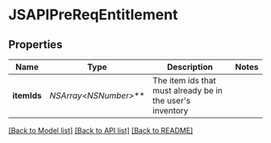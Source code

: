 # JSAPIPreReqEntitlement

## Properties
Name | Type | Description | Notes
------------ | ------------- | ------------- | -------------
**itemIds** | **NSArray&lt;NSNumber*&gt;*** | The item ids that must already be in the user&#39;s inventory | 

[[Back to Model list]](../README.md#documentation-for-models) [[Back to API list]](../README.md#documentation-for-api-endpoints) [[Back to README]](../README.md)



